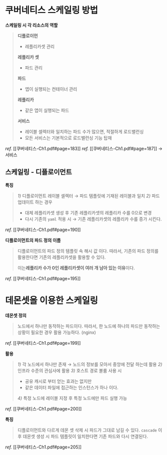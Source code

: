 
# 쿠버네티스 스케일링 방법

**스케일링 시 각 리소스의 역할**
> **디플로이먼**
> + 레플리카셋 관리
> 
> **레플리카 셋**
> + 파드 관리
> 
> **파드**
> + 앱이 실행되는 컨테이너 관리
>   
> **레플리카**
> + 같은 앱이 실행되는 파드
>   
> **서비스**
> + 레이블 셀렉터와 일치하는 파드 수가 많으면, 적절하게 로드밸런싱
> + 모든 서비스는 기본적으로 로드밸런싱 기능 탑재

*ref.* [[쿠버네티스-Ch1.pdf#page=183]]
*ref.* [[쿠버네티스-Ch1.pdf#page=187]] →  서비스

## 스케일링 - 디플로이먼트

**특징**
> *1)* 디플로이먼트 레이블 셀렉터 → 파드 템플릿에 기재된 레이블과 일치
> *2)* 파드 업데이트 하는 경우
> + 대체 레플리카셋 생성 후 기존 레플리카셋의 레플리카 수를 0으로 변경
> + 다시 기존의 `yaml` 적용 시 → 기존 레플리카셋의 레플리카 수를 증가 시킨다.

*ref.* [[쿠버네티스-Ch1.pdf#page=190]] 

**디플로이먼트의 파드 정의 이름**
> 디플로이먼트의 파드 정의 템플릿 속 해시 값 이다.
> 따라서, 기존의 파드 정의를 활용한다면 기존의 레플리카셋을 활용할 수 있다.  
> 
> 이는**레플리카 수가 0인 레플리카셋이 여러 개 남아 있는 이유**이다.

*ref.* [[쿠버네티스-Ch1.pdf#page=195]] 


# 데몬셋을 이용한 스케일링

**데몬셋 정의**
> 노드에서 하나만 동작하는 파드이다.
> 따라서, 한 노드에 하나의 파드만 동작하는 상황이 필요한 경우 활용 가능하다. (nginx)

*ref.* [[쿠버네티스-Ch1.pdf#page=199]] 

**활용**
> *1)* 각 노드에서 하나만 존재 → 노드의 정보를 모아서 중앙에 전달 하는데 활용
> *2)* 인프라 수준의 관심사에 활용
> *3)* 호스트 경로 볼륨 사용 시
> + 공유 캐시로 부터 얻는 효과는 없지만
> + 같은 데이터 파일에 접근하는 인스턴스가 하나 이다.
> 
> *4)* 특정 노드에 레이블 지정 후 특정 노드에만 파드 실행 가능

*ref.* [[쿠버네티스-Ch1.pdf#page=200]] 

**특징**
> 디플로이먼트와 다르게 데몬 셋 삭제 시 파드가 그대로 남길 수 있다. `cascade`
> 이후 데몬셋 생성 시 파드 템플릿이 일치한다면 기존 파드와 다시 연결된다.

*ref.* [[쿠버네티스-Ch1.pdf#page=205]] 